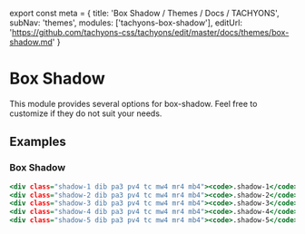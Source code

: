 export const meta = {
  title: 'Box Shadow / Themes / Docs / TACHYONS',
  subNav: 'themes',
  modules: ['tachyons-box-shadow'],
  editUrl: 'https://github.com/tachyons-css/tachyons/edit/master/docs/themes/box-shadow.md'
}

# Box Shadow

This module provides several options for box-shadow. Feel free to customize if they do not suit your needs.

## Examples

### Box Shadow

```.html
<div class="shadow-1 dib pa3 pv4 tc mw4 mr4 mb4"><code>.shadow-1</code></div>
<div class="shadow-2 dib pa3 pv4 tc mw4 mr4 mb4"><code>.shadow-2</code></div>
<div class="shadow-3 dib pa3 pv4 tc mw4 mr4 mb4"><code>.shadow-3</code></div>
<div class="shadow-4 dib pa3 pv4 tc mw4 mr4 mb4"><code>.shadow-4</code></div>
<div class="shadow-5 dib pa3 pv4 tc mw4 mr4 mb4"><code>.shadow-5</code></div>
```
